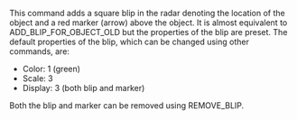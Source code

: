 This command adds a square blip in the radar denoting the location of the object and a red marker (arrow) above the object. It is almost equivalent to ADD_BLIP_FOR_OBJECT_OLD but the properties of the blip are preset. The default properties of the blip, which can be changed using other commands, are:

- Color: 1 (green)
- Scale: 3
- Display: 3 (both blip and marker)

Both the blip and marker can be removed using REMOVE_BLIP.